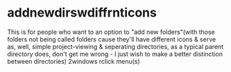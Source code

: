 # addnewdirswdiffrnticons
This is for people who want to an option to "add new folders"(with those folders not being called folders cause they'll have different icons &amp; serve as, well, simple project-viewing &amp; seperating directories, as a typical parent directory does, don't get me wrong - I just wish to make a better distinction between directories) 2windows rclick menu(s)
